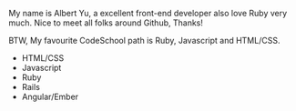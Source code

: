 My name is Albert Yu, a excellent front-end developer also love Ruby
very much. Nice to meet all folks around Github, Thanks!

BTW, My favourite CodeSchool path is Ruby, Javascript and HTML/CSS.

* HTML/CSS
* Javascript
* Ruby
* Rails
* Angular/Ember

